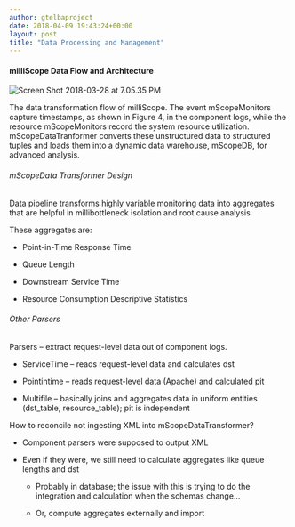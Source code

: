 ```yaml
---
author: gtelbaproject
date: 2018-04-09 19:43:24+00:00
layout: post
title: "Data Processing and Management"
---
```


#### milliScope Data Flow and Architecture


![Screen Shot 2018-03-28 at 7.05.35 PM](https://gtelbatutorial.files.wordpress.com/2018/03/screen-shot-2018-03-28-at-7-05-35-pm.png)

The data transformation flow of milliScope. The event mScopeMonitors capture
timestamps, as shown in Figure 4, in the component logs, while the resource mScopeMonitors record the system resource utilization. mScopeDataTranformer converts these unstructured data to structured tuples and loads them into a dynamic data warehouse, mScopeDB, for advanced analysis.


###### mScopeData Transformer Design


Data pipeline transforms highly variable monitoring data into aggregates that are helpful in millibottleneck isolation and root cause analysis​

These aggregates are:​



	
  * Point-in-Time Response Time​

	
  * Queue Length​

	
  * Downstream Service Time​

	
  * Resource Consumption Descriptive Statistics​




###### Other Parsers


Parsers – extract request-level data out of component logs.



	
  * ServiceTime – reads request-level data and calculates dst​

	
  * Pointintime – reads request-level data (Apache) and calculated pit​

	
  * Multifile – basically joins and aggregates data in uniform entities (dst_table, resource_table); pit is independent​


How to reconcile not ingesting XML into mScopeDataTransformer?​

	
  * Component parsers were supposed to output XML​

	
  * Even if they were, we still need to calculate aggregates like queue lengths and dst​

	
    * Probably in database; the issue with this is trying to do the integration and calculation when the schemas change…​

	
    * Or, compute aggregates externally and import​





